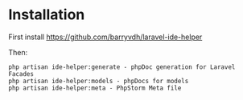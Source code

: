 # Installation
First install https://github.com/barryvdh/laravel-ide-helper

Then:
````
php artisan ide-helper:generate - phpDoc generation for Laravel Facades
php artisan ide-helper:models - phpDocs for models
php artisan ide-helper:meta - PhpStorm Meta file
````